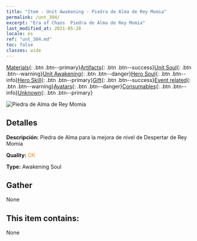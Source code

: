 ```yaml
---
title: "Item - Unit Awakening - Piedra de Alma de Rey Momia"
permalink: /unt_304/
excerpt: "Era of Chaos  Piedra de Alma de Rey Momia"
last_modified_at: 2021-05-28
locale: es
ref: "unt_304.md"
toc: false
classes: wide
---
```

 [Materials](/ItemsES/){: .btn .btn--primary}[Artifacts](/ItemsES/Artifacts/){: .btn .btn--success}[Unit Soul](/ItemsES/UnitSoul/){: .btn .btn--warning}[Unit Awakening](/ItemsES/UnitAwakening/){: .btn .btn--danger}[Hero Soul](/ItemsES/HeroSoul/){: .btn .btn--info}[Hero Skill](/ItemsES/HeroSkill/){: .btn .btn--primary}[Gift](/ItemsES/Gift/){: .btn .btn--success}[Event related](/ItemsES/Events/){: .btn .btn--warning}[Avatars](/ItemsES/Avatars/){: .btn .btn--danger}[Consumables](/ItemsES/Consumables/){: .btn .btn--info}[Unknown](/ItemsES/Unknown/){: .btn .btn--primary}

 ![Piedra de Alma de Rey Momia](/images/u/tia_munaiyi.jpg)

## Detalles
 **Descripción:** Piedra de Alma para la mejora de nivel de Despertar de Rey Momia

 **Quality:** <span style="color: #FF8C00">OK</span>

 **Type:** Awakening Soul

## Gather

  None

## This item contains:

  None

